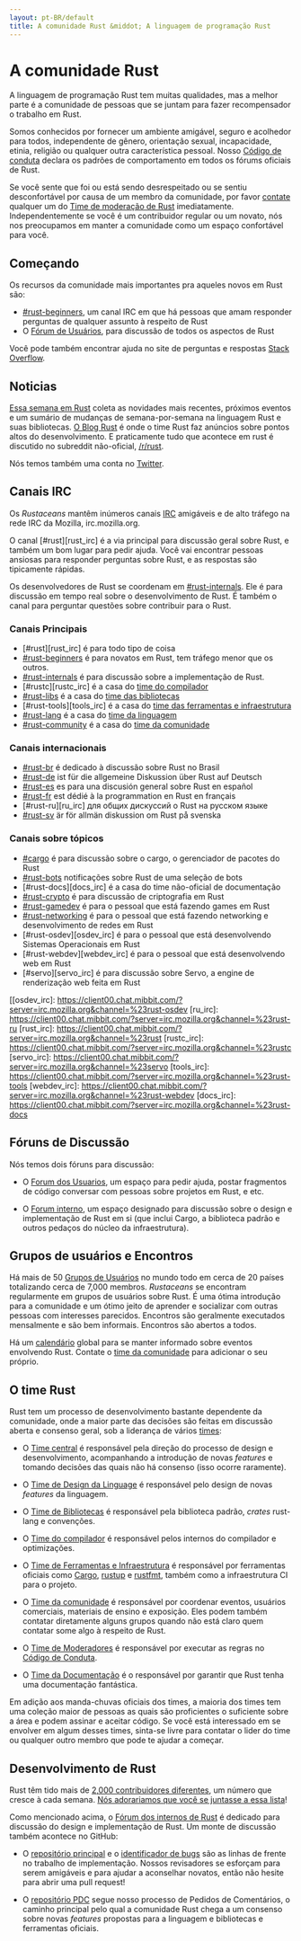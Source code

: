 ```yaml
---
layout: pt-BR/default
title: A comunidade Rust &middot; A linguagem de programação Rust
---
```


# A comunidade Rust

A linguagem de programação Rust tem muitas qualidades, mas a melhor parte é a
comunidade de pessoas que se juntam para fazer recompensador o trabalho em Rust.

Somos conhecidos por fornecer um ambiente amigável, seguro e acolhedor para todos,
independente de gênero, orientação sexual, incapacidade, etinia, religião ou qualquer
outra característica pessoal. Nosso [Código de conduta][coc] declara os padrões de
comportamento em todos os fórums oficiais de Rust.

Se você sente que foi ou está sendo desrespeitado ou se sentiu desconfortável por
causa de um membro da comunidade, por favor [contate][mod_team_email] qualquer um
do [Time de moderação de Rust][mod_team] imediatamente. Independentemente se você
é um contribuidor regular ou um novato, nós nos preocupamos em manter a comunidade
como um espaço confortável para você.

[coc]: https://www.rust-lang.org/conduct.html
[mod_team]: https://www.rust-lang.org/team.html#Moderation
[mod_team_email]: mailto:rust-mods@rust-lang.org

## Começando

Os recursos da comunidade mais importantes pra aqueles novos em Rust são:

- [#rust-beginners][beginners_irc], um canal IRC em que
  há pessoas que amam responder perguntas de qualquer assunto à respeito de Rust
- O [Fórum de Usuários][users_forum], para discussão de todos os aspectos de Rust

[users_forum]: https://users.rust-lang.org/
[internals_forum]: https://internals.rust-lang.org/

Você pode também encontrar ajuda no site de perguntas e respostas [Stack Overflow][stack_overflow].

[stack_overflow]: https://stackoverflow.com/questions/tagged/rust

## Noticias

[Essa semana em Rust][twir] coleta as novidades mais recentes, próximos eventos
e um sumário de mudanças de semana-por-semana na linguagem Rust e suas bibliotecas.
[O Blog Rust][rust_blog] é onde o time Rust faz anúncios sobre pontos altos do
desenvolvimento. E praticamente tudo que acontece em rust é discutido no subreddit não-oficial, [/r/rust][reddit].

Nós temos também uma conta no [Twitter][twitter].

[twir]: https://this-week-in-rust.org/
[rust_blog]: http://blog.rust-lang.org/
[reddit]: https://www.reddit.com/r/rust
[reddit_coc]: https://www.reddit.com/r/rust/comments/2rvrzx/our_code_of_conduct_please_read/
[twitter]: https://twitter.com/rustlang

## Canais IRC

Os *Rustaceans* mantêm inúmeros canais [IRC] amigáveis e de alto tráfego na rede IRC da Mozilla, irc.mozilla.org.

O canal [#rust][rust_irc] é a via principal para discussão geral sobre Rust, e também
um bom lugar para pedir ajuda. Você vai encontrar pessoas ansiosas para responder
perguntas sobre Rust, e as respostas são tipicamente rápidas.

Os desenvolvedores de Rust se coordenam em [#rust-internals][internals_irc]. Ele é
para discussão em tempo real sobre o desenvolvimento de Rust. É também o canal para
perguntar questões sobre contribuir para o Rust.

### Canais Principais

- [#rust][rust_irc] é para todo tipo de coisa
- [#rust-beginners][beginners_irc] é para novatos em Rust, tem tráfego menor que os outros.
- [#rust-internals][internals_irc] é para discussão sobre a implementação de Rust.
- [#rustc][rustc_irc] é a casa do [time do compilador][compiler_team]
- [#rust-libs][libs_irc] é a casa do [time das bibliotecas][library_team]
- [#rust-tools][tools_irc] é a casa do [time das ferramentas e infraestrutura][tool_team]
- [#rust-lang][lang_irc] é a casa do [time da linguagem][language_team]
- [#rust-community][community_irc] é a casa do [time da comunidade][community_team]

### Canais internacionais

- [#rust-br][br_irc] é dedicado à discussão sobre Rust no Brasil
- [#rust-de][de_irc] ist für die allgemeine Diskussion über Rust auf Deutsch
- [#rust-es][es_irc] es para una discusión general sobre Rust en español
- [#rust-fr][fr_irc] est dédié à la programmation en Rust en français
- [#rust-ru][ru_irc] для общих дискуссий о Rust на русском языке
- [#rust-sv](https://chat.mibbit.com/?server=irc.mozilla.org&channel=%23rust-es) är för allmän diskussion om Rust på svenska

### Canais sobre tópicos

- [#cargo][cargo_irc] é para discussão sobre o cargo, o gerenciador de pacotes do Rust
- [#rust-bots][bots_irc] notificações sobre Rust de uma seleção de bots
- [#rust-docs][docs_irc] é a casa do time não-oficial de documentação
- [#rust-crypto][crypto_irc] é para discussão de criptografia em Rust
- [#rust-gamedev][gamedev_irc] é para o pessoal que está fazendo games em Rust
- [#rust-networking][networking_irc] é para o pessoal que está fazendo networking e desenvolvimento de redes em Rust
- [#rust-osdev][osdev_irc] é para o pessoal que está desenvolvendo Sistemas Operacionais em Rust
- [#rust-webdev][webdev_irc] é para o pessoal que está desenvolvendo web em Rust
- [#servo][servo_irc] é para discussão sobre Servo, a engine de renderização web feita em Rust

[IRC]: https://en.wikipedia.org/wiki/Internet_Relay_Chat
[beginners_irc]: https://client00.chat.mibbit.com/?server=irc.mozilla.org&channel=%23rust-beginners
[bots_irc]: https://client00.chat.mibbit.com/?server=irc.mozilla.org&channel=%23rust-bots
[br_irc]: https://client00.chat.mibbit.com/?server=irc.mozilla.org&channel=%23rust-br
[cargo_irc]: https://client00.chat.mibbit.com/?server=irc.mozilla.org&channel=%23cargo
[community_irc]: https://client00.chat.mibbit.com/?server=irc.mozilla.org&channel=%23rust-community
[crypto_irc]: https://client00.chat.mibbit.com/?server=irc.mozilla.org&channel=%23rust-crypto
[de_irc]: https://client00.chat.mibbit.com/?server=irc.mozilla.org&channel=%23rust-de
[es_irc]: https://client00.chat.mibbit.com/?server=irc.mozilla.org&channel=%23rust-es
[fr_irc]: https://client00.chat.mibbit.com/?server=irc.mozilla.org&channel=%23rust-fr
[gamedev_irc]: https://client00.chat.mibbit.com/?server=irc.mozilla.org&channel=%23rust-gamedev
[internals_irc]: https://client00.chat.mibbit.com/?server=irc.mozilla.org&channel=%23rust-internals
[lang_irc]: https://client00.chat.mibbit.com/?server=irc.mozilla.org&channel=%23rust-lang
[libs_irc]: https://client00.chat.mibbit.com/?server=irc.mozilla.org&channel=%23rust-libs
[networking_irc]: https://client00.chat.mibbit.com/?server=irc.mozilla.org&channel=%23rust-networking
[[osdev_irc]: https://client00.chat.mibbit.com/?server=irc.mozilla.org&channel=%23rust-osdev
[ru_irc]: https://client00.chat.mibbit.com/?server=irc.mozilla.org&channel=%23rust-ru
[rust_irc]: https://client00.chat.mibbit.com/?server=irc.mozilla.org&channel=%23rust
[rustc_irc]: https://client00.chat.mibbit.com/?server=irc.mozilla.org&channel=%23rustc
[servo_irc]: https://client00.chat.mibbit.com/?server=irc.mozilla.org&channel=%23servo
[tools_irc]: https://client00.chat.mibbit.com/?server=irc.mozilla.org&channel=%23rust-tools
[webdev_irc]: https://client00.chat.mibbit.com/?server=irc.mozilla.org&channel=%23rust-webdev
[docs_irc]: https://client00.chat.mibbit.com/?server=irc.mozilla.org&channel=%23rust-docs

## Fóruns de Discussão

Nós temos dois fóruns para discussão: <!-- Não achei uma tradução viável para asynchronous -->

- O [Forum dos Usuarios][users_forum], um espaço para pedir ajuda, postar fragmentos de código
  conversar com pessoas sobre projetos em Rust, e etc.

- O [Forum interno][internals_forum], um espaço designado para discussão sobre o design e
  implementação de Rust em si (que inclui Cargo, a biblioteca padrão e outros pedaços do núcleo da infraestrutura).

## Grupos de usuários e Encontros

Há mais de 50 [Grupos de Usuários][user_group] no mundo todo em cerca de 20 países
totalizando cerca de 7,000 membros. *Rustaceans* se encontram regularmente em grupos
de usuários sobre Rust. É uma ótima introdução para a comunidade e um ótimo jeito de aprender
e socializar com outras pessoas com interesses parecidos. Encontros são geralmente executados
mensalmente e são bem informais. Encontros são abertos a todos.

Há um [calendário][calendar] global para se manter informado sobre eventos envolvendo Rust.
Contate o [time da comunidade][community_team] para adicionar o seu próprio.

[user_group]: ./user-groups.html
[calendar]: https://www.google.com/calendar/embed?src=apd9vmbc22egenmtu5l6c5jbfc@group.calendar.google.com

## O time Rust

Rust tem um processo de desenvolvimento bastante dependente da comunidade, onde a maior parte
das decisões são feitas em discussão aberta e consenso geral, sob a liderança de vários [times][teams]:

* O [Time central][core_team] é responsável pela direção do processo de design e desenvolvimento,
acompanhando a introdução de novas *features* e tomando decisões das quais não há consenso (isso ocorre raramente).

* O [Time de Design da Linguage][language_team] é responsável pelo design de novas *features* da linguagem.

* O [Time de Bibliotecas][library_team] é responsável pela biblioteca padrão, *crates* rust-lang e convenções.

* O [Time do compilador][compiler_team] é responsável pelos internos do compilador e optimizações.

* O [Time de Ferramentas e Infraestrutura][tool_team] é responsável por ferramentas oficiais como [Cargo], [rustup] e [rustfmt],
também como a infraestrutura CI para o projeto.

[Cargo]: https://crates.io
[rustup]: https://www.rustup.rs
[rustfmt]: https://github.com/rust-lang-nursery/rustfmt

<!-- Essa tradução ficou meio vaga. Se puder melhorar, segue texto original:
* The [Community Team][community_team] is responsible for coordinating events,
outreach, commercial users, teaching materials, and exposure. They can also
direct inquiries to the correct parties when its not clear who to contact
about something Rusty.
-->
* O [Time da comunidade][community_team] é responsável por coordenar eventos,
usuários comerciais, materiais de ensino e exposição. Eles podem também
contatar diretamente alguns grupos quando não está claro quem contatar some algo à respeito de Rust.

* O [Time de Moderadores][mod_team] é responsável por executar as regras no
[Código de Conduta][coc].

* O [Time da Documentação][doc_team] é o responsável por garantir que Rust tenha uma documentação fantástica.

Em adição aos manda-chuvas oficiais dos times, a maioria dos times tem uma coleção
maior de pessoas as quais são proficientes o suficiente sobre a área e podem assinar
e aceitar código. Se você está interessado em se envolver em algum desses times, sinta-se
livre para contatar o lider do time ou qualquer outro membro que pode te ajudar a começar.

[teams]: https://www.rust-lang.org/team.html
[core_team]: https://www.rust-lang.org/team.html#Core
[language_team]: https://www.rust-lang.org/team.html#Language-design
[library_team]: https://www.rust-lang.org/team.html#Library
[compiler_team]: https://www.rust-lang.org/team.html#Compiler
[tool_team]: https://www.rust-lang.org/team.html#Tooling-and-infrastructure
[community_team]: https://www.rust-lang.org/team.html#Community
[mod_team]: https://www.rust-lang.org/team.html#Moderation
[doc_team]: https://www.rust-lang.org/en-US/team.html#Documentation-team

## Desenvolvimento de Rust

Rust têm tido mais de [2,000 contribuidores diferentes][authors], um número que cresce
à cada semana. [Nós adorariamos que você se juntasse a essa lista][contribute]!

Como mencionado acima, o [Fórum dos internos de Rust][internals_forum] é dedicado
para discussão do design e implementação de Rust. Um monte de discussão também acontece
no GitHub:

- O [repositório principal][github] e o [identificador de bugs][issue_tracking] são as linhas de frente
  no trabalho de implementação. Nossos revisadores se esforçam para serem amigáveis e para ajudar a
  aconselhar novatos, então não hesite para abrir uma pull request!

- O [repositório PDC][rfcs] segue nosso processo de Pedidos de Comentários, o caminho
  principal pelo qual a comunidade Rust chega a um consenso sobre novas *features* propostas
  para a linguagem e bibliotecas e ferramentas oficiais.

[authors]: https://thanks.rust-lang.org/rust/all-time
[contribute]: contribute.html
[github]: https://github.com/rust-lang/rust
[rfcs]: https://github.com/rust-lang/rfcs
[issue_tracking]: https://github.com/rust-lang/rust/issues
